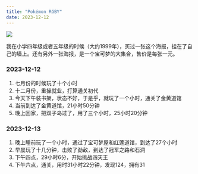 ```yaml
---
title: "Pokémon RGBY"
date: 2023-12-12
---
```


<img src='../img/pokemon-yellow-road.png'>

我在小学四年级或者五年级的时候（大约1999年），买过一张这个海报，挂在了自己的墙上。还有另外一张海报，是一个宝可梦的大集合，售价是每张一元。

### 2023-12-12

1. 七月份的时候玩了十个小时
1. 十二月份，重操就业，打算通关初代
1. 今天下午装书架，状态不好，于是乎，就玩了一个小时，通关了金黄道馆
1. 当前到达了金黄道馆，21小时50分钟
1. 晚上回家，把双子岛过了，用了三个小时，25小时20分钟

### 2023-12-13

1. 晚上睡前玩了一个小时，通过了宝可梦屋和红莲道馆，到达了27个小时
1. 早晨玩了十几分钟，击败了劲敌，到达了冠军之路和石洞
1. 下午四点，29小时6分，开始挑战四天王
1. 下午六点，通关，用时31小时22分钟，发现124，拥有31